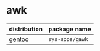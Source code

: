 # awk

| distribution | package name    |
| ------------ | --------------- |
| gentoo       | `sys-apps/gawk` |


